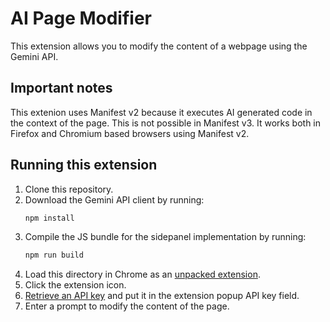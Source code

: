 # AI Page Modifier

This extension allows you to modify the content of a webpage using the Gemini API. 

## Important notes

This extenion uses Manifest v2 because it executes AI generated code in the context of the page. This is not possible in Manifest v3. It works both in Firefox and Chromium based browsers using Manifest v2.

## Running this extension

1. Clone this repository.
2. Download the Gemini API client by running:
   ```sh
   npm install
   ```
3. Compile the JS bundle for the sidepanel implementation by running:
   ```sh
   npm run build
   ```
5. Load this directory in Chrome as an [unpacked extension](https://developer.chrome.com/docs/extensions/mv3/getstarted/development-basics/#load-unpacked).
6. Click the extension icon.
7. [Retrieve an API key](https://ai.google.dev/gemini-api/docs/api-key) and put it in the extension popup API key field.
8. Enter a prompt to modify the content of the page.
